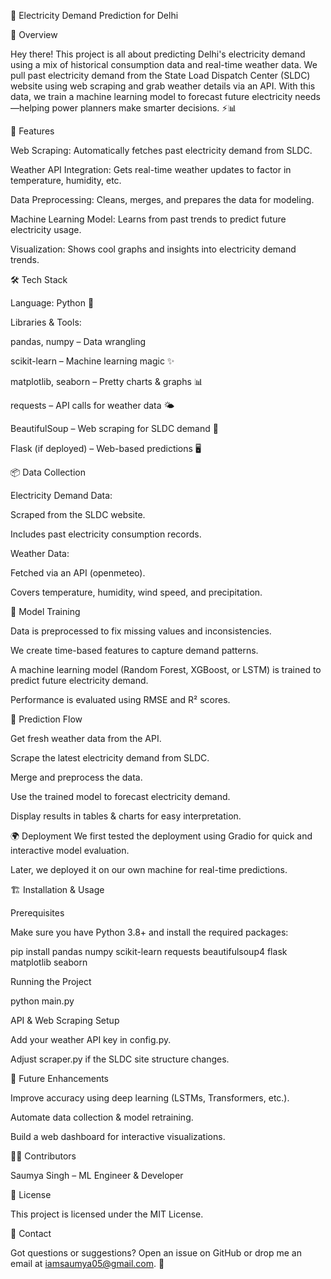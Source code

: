 🔌 Electricity Demand Prediction for Delhi

🌟 Overview

Hey there! This project is all about predicting Delhi's electricity demand using a mix of historical consumption data and real-time weather data. We pull past electricity demand from the State Load Dispatch Center (SLDC) website using web scraping and grab weather details via an API. With this data, we train a machine learning model to forecast future electricity needs—helping power planners make smarter decisions. ⚡📊

🚀 Features

Web Scraping: Automatically fetches past electricity demand from SLDC.

Weather API Integration: Gets real-time weather updates to factor in temperature, humidity, etc.

Data Preprocessing: Cleans, merges, and prepares the data for modeling.

Machine Learning Model: Learns from past trends to predict future electricity usage.

Visualization: Shows cool graphs and insights into electricity demand trends.

🛠 Tech Stack

Language: Python 🐍

Libraries & Tools:

pandas, numpy – Data wrangling

scikit-learn – Machine learning magic ✨

matplotlib, seaborn – Pretty charts & graphs 📊

requests – API calls for weather data 🌤

BeautifulSoup – Web scraping for SLDC demand 📡

Flask (if deployed) – Web-based predictions 🖥

📦 Data Collection

Electricity Demand Data:

Scraped from the SLDC website.

Includes past electricity consumption records.

Weather Data:

Fetched via an API (openmeteo).

Covers temperature, humidity, wind speed, and precipitation.

🧠 Model Training

Data is preprocessed to fix missing values and inconsistencies.

We create time-based features to capture demand patterns.

A machine learning model (Random Forest, XGBoost, or LSTM) is trained to predict future electricity demand.

Performance is evaluated using RMSE and R² scores.

🔮 Prediction Flow

Get fresh weather data from the API.

Scrape the latest electricity demand from SLDC.

Merge and preprocess the data.

Use the trained model to forecast electricity demand.

Display results in tables & charts for easy interpretation.

🌍 Deployment 
We first tested the deployment using Gradio for quick and interactive model evaluation.

Later, we deployed it on our own machine for real-time predictions.

🏗 Installation & Usage

Prerequisites

Make sure you have Python 3.8+ and install the required packages:

pip install pandas numpy scikit-learn requests beautifulsoup4 flask matplotlib seaborn

Running the Project

python main.py

API & Web Scraping Setup

Add your weather API key in config.py.

Adjust scraper.py if the SLDC site structure changes.

🚀 Future Enhancements

Improve accuracy using deep learning (LSTMs, Transformers, etc.).

Automate data collection & model retraining.

Build a web dashboard for interactive visualizations.

👨‍💻 Contributors

Saumya Singh – ML Engineer & Developer

📜 License

This project is licensed under the MIT License.

📩 Contact

Got questions or suggestions? Open an issue on GitHub or drop me an email at iamsaumya05@gmail.com. 🚀
